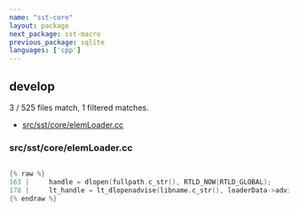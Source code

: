 ```yaml
---
name: "sst-core"
layout: package
next_package: sst-macro
previous_package: sqlite
languages: ['cpp']
---
```

## develop
3 / 525 files match, 1 filtered matches.

 - [src/sst/core/elemLoader.cc](#srcsstcoreelemloadercc)

### src/sst/core/elemLoader.cc

```cpp

{% raw %}
163 |     handle = dlopen(fullpath.c_str(), RTLD_NOW|RTLD_GLOBAL);
178 |     lt_handle = lt_dlopenadvise(libname.c_str(), loaderData->advise_handle);
{% endraw %}

```